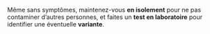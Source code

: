 Même sans symptômes, maintenez-vous **en isolement** pour ne pas contaminer d’autres personnes, et faites un **test en laboratoire** pour identifier une éventuelle **variante**.